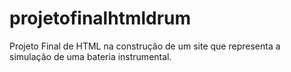 # projetofinalhtmldrum
Projeto Final de HTML na construção de um site que representa a simulação de uma bateria instrumental.
